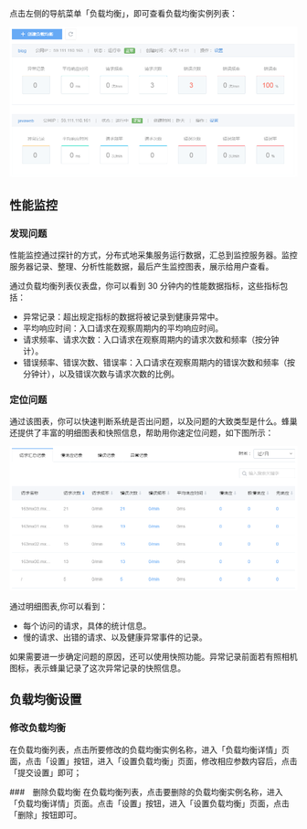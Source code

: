 点击左侧的导航菜单「负载均衡」，即可查看负载均衡实例列表：

![](../image/创建负载均衡-负载均衡列表.png)

## 性能监控

### 发现问题
性能监控通过探针的方式，分布式地采集服务运行数据，汇总到监控服务器。监控服务器记录、整理、分析性能数据，最后产生监控图表，展示给用户查看。

通过负载均衡列表仪表盘，你可以看到 30 分钟内的性能数据指标，这些指标包括：

* 异常记录：超出规定指标的数据将被记录到健康异常中。
* 平均响应时间：入口请求在观察周期内的平均响应时间。
* 请求频率、请求次数：入口请求在观察周期内的请求次数和频率（按分钟计）。
* 错误频率、错误次数、错误率：入口请求在观察周期内的错误次数和频率（按分钟计），以及错误次数与请求次数的比例。

### 定位问题
通过该图表，你可以快速判断系统是否出问题，以及问题的大致类型是什么。蜂巢还提供了丰富的明细图表和快照信息，帮助用你速定位问题，如下图所示：

![](../image/创建负载均衡-定位问题.png)

通过明细图表,你可以看到：

* 每个访问的请求，具体的统计信息。
* 慢的请求、出错的请求、以及健康异常事件的记录。

如果需要进一步确定问题的原因，还可以使用快照功能。异常记录前面若有照相机图标，表示蜂巢记录了这次异常记录的快照信息。

## 负载均衡设置

### 修改负载均衡
在负载均衡列表，点击所要修改的负载均衡实例名称，进入「负载均衡详情」页面，点击「设置」按钮，进入「设置负载均衡」页面，修改相应参数内容后，点击「提交设置」即可；

###　删除负载均衡
在负载均衡列表，点击要删除的负载均衡实例名称，进入「负载均衡详情」页面。点击「设置」按钮，进入「设置负载均衡」页面，点击「删除」按钮即可。